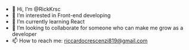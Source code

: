 - 👋 Hi, I’m @RickKrsc
- 👀 I’m interested in Front-end developing
- 🌱 I’m currently learning React
- 💞️ I’m looking to collaborate for someone who can make me grow as a developer
- 📫 How to reach me: riccardocrescenzi819@gmail.com
